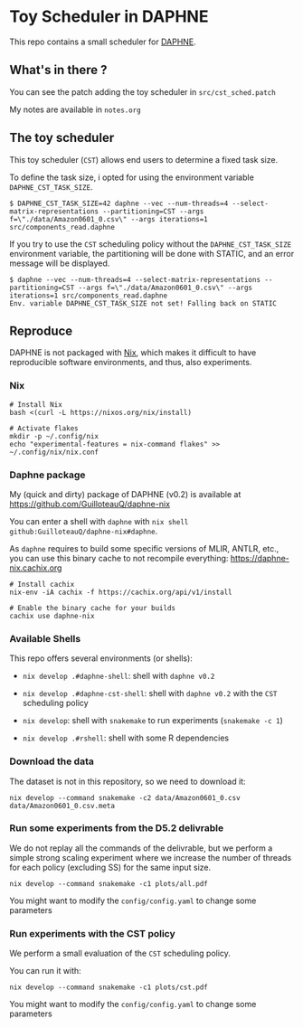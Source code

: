 # Toy Scheduler in DAPHNE

This repo contains a small scheduler for [DAPHNE](https://github.com/daphne-eu/daphne).

## What's in there ?

You can see the patch adding the toy scheduler in `src/cst_sched.patch` 

My notes are available in `notes.org`

## The toy scheduler

This toy scheduler (`CST`) allows end users to determine a fixed task size.

To define the task size, i opted for using the environment variable `DAPHNE_CST_TASK_SIZE`.

```
$ DAPHNE_CST_TASK_SIZE=42 daphne --vec --num-threads=4 --select-matrix-representations --partitioning=CST --args f=\"./data/Amazon0601_0.csv\" --args iterations=1 src/components_read.daphne
```

If you try to use the `CST` scheduling policy without the `DAPHNE_CST_TASK_SIZE` environment variable, the partitioning will be done with STATIC, and an error message will be displayed. 

```
$ daphne --vec --num-threads=4 --select-matrix-representations --partitioning=CST --args f=\"./data/Amazon0601_0.csv\" --args iterations=1 src/components_read.daphne
Env. variable DAPHNE_CST_TASK_SIZE not set! Falling back on STATIC
```

## Reproduce

DAPHNE is not packaged with [Nix](https://nixos.org), which makes it difficult to have reproducible software environments, and thus, also experiments.

### Nix

```
# Install Nix
bash <(curl -L https://nixos.org/nix/install)

# Activate flakes
mkdir -p ~/.config/nix
echo "experimental-features = nix-command flakes" >> ~/.config/nix/nix.conf
```

### Daphne package

My (quick and dirty) package of DAPHNE (v0.2) is available at https://github.com/GuilloteauQ/daphne-nix

You can enter a shell with `daphne` with `nix shell github:GuilloteauQ/daphne-nix#daphne`.

As `daphne` requires to build some specific versions of MLIR, ANTLR, etc., you can use this binary cache to not recompile everything: https://daphne-nix.cachix.org

```
# Install cachix
nix-env -iA cachix -f https://cachix.org/api/v1/install

# Enable the binary cache for your builds
cachix use daphne-nix
```

### Available Shells

This repo offers several environments (or shells):

- `nix develop .#daphne-shell`: shell with `daphne v0.2`

- `nix develop .#daphne-cst-shell`: shell with `daphne v0.2` with the `CST` scheduling policy

- `nix develop`: shell with `snakemake` to run experiments (`snakemake -c 1`)

- `nix develop .#rshell`: shell with some R dependencies

### Download the data

The dataset is not in this repository, so we need to download it:

```
nix develop --command snakemake -c2 data/Amazon0601_0.csv data/Amazon0601_0.csv.meta
```

### Run some experiments from the D5.2 delivrable

We do not replay all the commands of the delivrable, but we perform a simple strong scaling experiment where we increase the number of threads for each policy (excluding SS) for the same input size.

```
nix develop --command snakemake -c1 plots/all.pdf
```

You might want to modify the `config/config.yaml` to change some parameters

### Run experiments with the CST policy

We perform a small evaluation of the `CST` scheduling policy.

You can run it with:

```
nix develop --command snakemake -c1 plots/cst.pdf
```

You might want to modify the `config/config.yaml` to change some parameters
